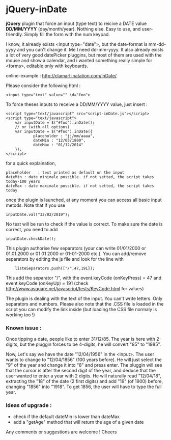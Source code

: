 # jQuery-inDate

**jQuery** plugin that force an input (type text) to reicive a DATE value **DD/MM/YYYY** (day/month/year). Nothing else. Easy to use, and user-friendly. Simply fill the form with the num keypad.

I know, it already exists \<input type="date"\>, but the date-format is mm-dd-yyyy and you can't change it. Me I need dd-mm-yyyy.
It also already exists a lot of very good datePicker pluggins, but most of them are used with the mouse and show a calendar, and i wanted something really simple for \<forms\>, editable only with keyboards.


online-example : http://clamart-natation.com/inDate/

Please consider the following html :

    <input type="text" value="" id="foo">

To force theses inputs to receive a DD/MM/YYYY value, just insert :

    <script type="text/javascript" src="script-inDate.js"></script>
    <script type="text/javascript">
        var inputDate = $("#foo").inDate();
        // or (with all options)
        var inputDate = $("#foo").inDate({
                placeholder	: "jj/mm/aaaa",
                dateMin	: "12/03/1800",
                dateMax	: "01/12/2014"
        });
    </script>
for a quick explaination,

    placeholder   : text printed as default on the input
    dateMin : date minimale possible. if not setted, the script takes today-100 years
    dateMax : date maximale possible. if not setted, the script takes today

once the plugin is launched, at any moment you can access all basic input metods. Note that if you use

    inputDate.val("32/02/2019");

No test will be run to check if the value is correct. To make sure the date is correct, you need to add

    inputDate.checkDate();


This plugin authorise few separators (your can write 01/01/2000 or 01.01.2000 or 01 01 2000 or 01-01-2000 etc.). You can add/remove separators by editing the js file and look for the line with

	    listeSeparators.push(["/",47,191]);

This add the separator "/", with the event.keyCode (onKeyPress) = 47 and event.keyCode (onKeyUp) = 191
(check http://www.asquare.net/javascript/tests/KeyCode.html for values)

The plugin is dealing with the text of the input. You can't write letters. Only separators and numbers. Please also note that the .CSS file is loaded in the script you can modify the link inside (but loading the CSS file normaly is working too !)


### Known issue :

Once tipping a date, people like to enter 31/12/85. The year is here with 2-digits, but the pluggin forces to be 4-digits, he will convert "85" to "1985".

Now, Let's say we have the date "12/04/1956" in the \<input\>. The user wants to change to "12/04/1856" (100 years before). He will just select the "9" of the year and change it into "8" and press enter. The pluggin will see that the cursor is after the second digit of the year, and deduce that the user wanted to enter a year with 2 digits. He will naturally read "12/04/18", extracting the "18" of the date (2 first digits) and add "19" (of 1900) before, changing "1856" into "1918". To get 1856, the user will have to type the full year.


### Ideas of upgrade :

 - check if the default dateMin is lower than dateMax
 - add a "getAge" method that will return the age of a given date


Any comments or suggestions are welcome !
Cheers
